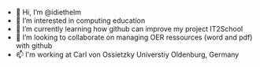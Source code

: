 - 👋 Hi, I’m @idiethelm
- 👀 I’m interested in computing education
- 🌱 I’m currently learning how github can improve my project IT2School
- 💞️ I’m looking to collaborate on managing OER ressources (word and pdf) with github
- 📫 I'm working at Carl von Ossietzky Universtiy Oldenburg, Germany 

<!---
idiethelm/idiethelm is a ✨ special ✨ repository because its `README.md` (this file) appears on your GitHub profile.
You can click the Preview link to take a look at your changes.
--->
